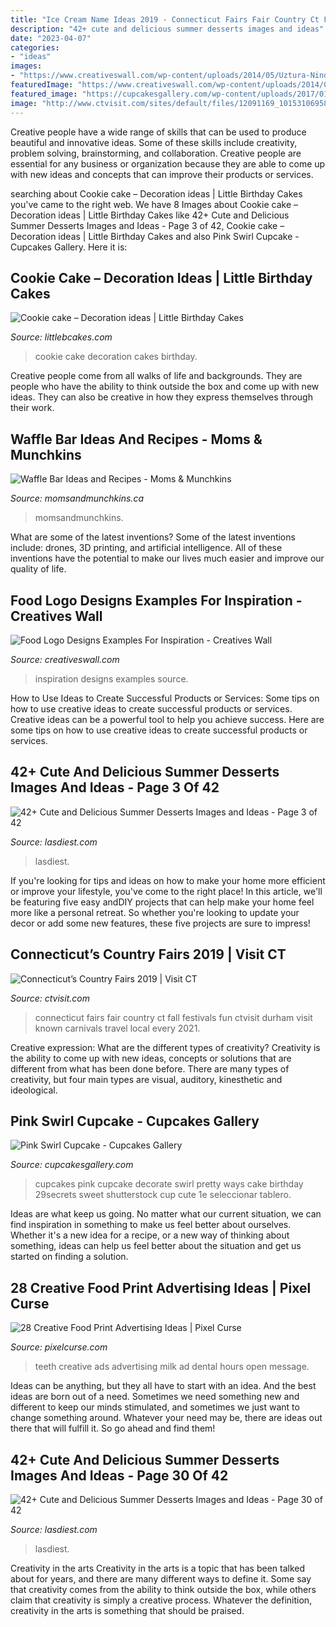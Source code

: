 ```yaml
---
title: "Ice Cream Name Ideas 2019 - Connecticut Fairs Fair Country Ct Fall Festivals Fun Ctvisit Durham Visit Known Carnivals Travel Local Every 2021"
description: "42+ cute and delicious summer desserts images and ideas"
date: "2023-04-07"
categories:
- "ideas"
images:
- "https://www.creativeswall.com/wp-content/uploads/2014/05/Uztura-Nindja.jpg"
featuredImage: "https://www.creativeswall.com/wp-content/uploads/2014/05/Uztura-Nindja.jpg"
featured_image: "https://cupcakesgallery.com/wp-content/uploads/2017/01/Pink-Swirl-Cupcake.jpg"
image: "http://www.ctvisit.com/sites/default/files/12091169_10153106958120544_1210370048902893664_o_0.jpg"
---
```



Creative people have a wide range of skills that can be used to produce beautiful and innovative ideas. Some of these skills include creativity, problem solving, brainstorming, and collaboration. Creative people are essential for any business or organization because they are able to come up with new ideas and concepts that can improve their products or services.

	

		
searching about Cookie cake – Decoration ideas | Little Birthday Cakes you've came to the right web. We have 8 Images about Cookie cake – Decoration ideas | Little Birthday Cakes like 42+ Cute and Delicious Summer Desserts Images and Ideas - Page 3 of 42, Cookie cake – Decoration ideas | Little Birthday Cakes and also Pink Swirl Cupcake - Cupcakes Gallery. Here it is:
		
    
## Cookie Cake – Decoration Ideas | Little Birthday Cakes

<img loading=lazy src="http://www.littlebcakes.com/wp-content/uploads/2015/02/cookie-cake-decoration.png" onerror="this.onerror=null;this.src='https://tse2.mm.bing.net/th?id=OIP.TLcQRv3LbqIfeQMkZGUqrAHaJL&amp;pid=15.1';" alt="Cookie cake – Decoration ideas | Little Birthday Cakes">

_Source: littlebcakes.com_

>cookie cake decoration cakes birthday. 

	

Creative people come from all walks of life and backgrounds. They are people who have the ability to think outside the box and come up with new ideas. They can also be creative in how they express themselves through their work.

    
## Waffle Bar Ideas And Recipes - Moms &amp; Munchkins

<img loading=lazy src="https://www.momsandmunchkins.ca/wp-content/uploads/2017/10/waffle-bar-5-683x1024.jpg" onerror="this.onerror=null;this.src='https://tse4.mm.bing.net/th?id=OIP.ioT3ZcP6R3TBOYjIVBaWYgHaLG&amp;pid=15.1';" alt="Waffle Bar Ideas and Recipes - Moms &amp; Munchkins">

_Source: momsandmunchkins.ca_

>momsandmunchkins. 

	

What are some of the latest inventions?
Some of the latest inventions include: drones, 3D printing, and artificial intelligence. All of these inventions have the potential to make our lives much easier and improve our quality of life.

    
## Food Logo Designs Examples For Inspiration - Creatives Wall

<img loading=lazy src="https://www.creativeswall.com/wp-content/uploads/2014/05/Uztura-Nindja.jpg" onerror="this.onerror=null;this.src='https://tse1.mm.bing.net/th?id=OIP.Aathqo0eegJGUQhp1hCdVAHaDq&amp;pid=15.1';" alt="Food Logo Designs Examples For Inspiration - Creatives Wall">

_Source: creativeswall.com_

>inspiration designs examples source. 

	

How to Use Ideas to Create Successful Products or Services: Some tips on how to use creative ideas to create successful products or services.
Creative ideas can be a powerful tool to help you achieve success. Here are some tips on how to use creative ideas to create successful products or services.

    
## 42+ Cute And Delicious Summer Desserts Images And Ideas - Page 3 Of 42

<img loading=lazy src="https://www.lasdiest.com/wp-content/uploads/2019/03/crepesnshakes.la_54266320_281878916079423_7123719622387501273_n-e1553724467751-688x1024.jpg" onerror="this.onerror=null;this.src='https://tse4.mm.bing.net/th?id=OIP.ofEQqOtuV7DQA0zPpBoPGgHaLB&amp;pid=15.1';" alt="42+ Cute and Delicious Summer Desserts Images and Ideas - Page 3 of 42">

_Source: lasdiest.com_

>lasdiest. 

	

If you're looking for tips and ideas on how to make your home more efficient or improve your lifestyle, you've come to the right place! In this article, we'll be featuring five easy andDIY projects that can help make your home feel more like a personal retreat. So whether you're looking to update your decor or add some new features, these five projects are sure to impress!

    
## Connecticut’s Country Fairs 2019 | Visit CT

<img loading=lazy src="http://www.ctvisit.com/sites/default/files/12091169_10153106958120544_1210370048902893664_o_0.jpg" onerror="this.onerror=null;this.src='https://tse2.mm.bing.net/th?id=OIP.vefWiXoOAvc01GCZ64tBPgHaE8&amp;pid=15.1';" alt="Connecticut’s Country Fairs 2019 | Visit CT">

_Source: ctvisit.com_

>connecticut fairs fair country ct fall festivals fun ctvisit durham visit known carnivals travel local every 2021. 

	

Creative expression: What are the different types of creativity?
Creativity is the ability to come up with new ideas, concepts or solutions that are different from what has been done before. There are many types of creativity, but four main types are visual, auditory, kinesthetic and ideological.

    
## Pink Swirl Cupcake - Cupcakes Gallery

<img loading=lazy src="https://cupcakesgallery.com/wp-content/uploads/2017/01/Pink-Swirl-Cupcake.jpg" onerror="this.onerror=null;this.src='https://tse1.mm.bing.net/th?id=OIP.FxKDmi0PkwdgQzPTDHI35QHaLG&amp;pid=15.1';" alt="Pink Swirl Cupcake - Cupcakes Gallery">

_Source: cupcakesgallery.com_

>cupcakes pink cupcake decorate swirl pretty ways cake birthday 29secrets sweet shutterstock cup cute 1e seleccionar tablero. 

	

Ideas are what keep us going. No matter what our current situation, we can find inspiration in something to make us feel better about ourselves. Whether it's a new idea for a recipe, or a new way of thinking about something, ideas can help us feel better about the situation and get us started on finding a solution.

    
## 28 Creative Food Print Advertising Ideas | Pixel Curse

<img loading=lazy src="http://pixelcurse.com/wp-content/uploads/2011/06/teeth_23.jpg" onerror="this.onerror=null;this.src='https://tse3.mm.bing.net/th?id=OIP.8Yt8FvI2hra4rbIGr7x4pgHaKg&amp;pid=15.1';" alt="28 Creative Food Print Advertising Ideas | Pixel Curse">

_Source: pixelcurse.com_

>teeth creative ads advertising milk ad dental hours open message. 

	

Ideas can be anything, but they all have to start with an idea. And the best ideas are born out of a need. Sometimes we need something new and different to keep our minds stimulated, and sometimes we just want to change something around. Whatever your need may be, there are ideas out there that will fulfill it. So go ahead and find them!

    
## 42+ Cute And Delicious Summer Desserts Images And Ideas - Page 30 Of 42

<img loading=lazy src="https://www.lasdiest.com/wp-content/uploads/2019/03/minniemousemeg_53892636_2219519668365984_6856979920188334415_n-e1553724908297.jpg" onerror="this.onerror=null;this.src='https://tse2.mm.bing.net/th?id=OIP.fHa57-1qaTYzYgTUZ7E9SgHaKV&amp;pid=15.1';" alt="42+ Cute and Delicious Summer Desserts Images and Ideas - Page 30 of 42">

_Source: lasdiest.com_

>lasdiest. 

	

Creativity in the arts
Creativity in the arts is a topic that has been talked about for years, and there are many different ways to define it. Some say that creativity comes from the ability to think outside the box, while others claim that creativity is simply a creative process. Whatever the definition, creativity in the arts is something that should be praised.

